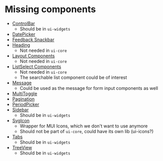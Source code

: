 # Missing components

* [ControlBar](https://github.com/dhis2/d2-ui/tree/master/packages/core/src/control-bar)
  * Should be in `ui-widgets`
* [DatePicker](https://github.com/dhis2/d2-ui/tree/master/packages/core/src/form-fields/DatePicker.component.js)
* [Feedback Snackbar](https://github.com/dhis2/d2-ui/tree/master/packages/core/src/feedback-snackbar)
* [Heading](https://github.com/dhis2/d2-ui/tree/master/packages/core/src/headings)
  * Not needed in `ui-core`
* [Layout Components](https://github.com/dhis2/d2-ui/tree/master/packages/core/src/layout)
  * Not needed in `ui-core`
* [ListSelect Components](https://github.com/dhis2/d2-ui/tree/master/packages/core/src/list-select)
  * Not needed in `ui-core`
  * The searchable list component could be of interest
* [Message](https://github.com/dhis2/d2-ui/tree/master/packages/core/src/messages)
  * Could be used as the message for form input components as well
* [MultiToggle](https://github.com/dhis2/d2-ui/tree/master/packages/core/src/form-fields/MultiToggle.js)
* [Pagination](https://github.com/dhis2/d2-ui/tree/master/packages/core/src/pagination)
* [PeriodPicker](https://github.com/dhis2/d2-ui/tree/master/packages/core/src/period-picker)
* [Sidebar](https://github.com/dhis2/d2-ui/tree/master/packages/core/src/sidebar)
  * Should be in `ui-widgets`
* [SvgIcon](https://github.com/dhis2/d2-ui/tree/master/packages/core/src/svg-icon)
  * Wrapper for MUI Icons, which we don't want to use anymore
  * Should not be part of `ui-core`, could have its own lib (ui-icons?)
* [Tabs](https://github.com/dhis2/d2-ui/tree/master/packages/core/src/tabs)
  * Should be in `ui-widgets`
* [TreeView](https://github.com/dhis2/d2-ui/tree/master/packages/core/src/tree-view)
  * Should be in `ui-widgets`
